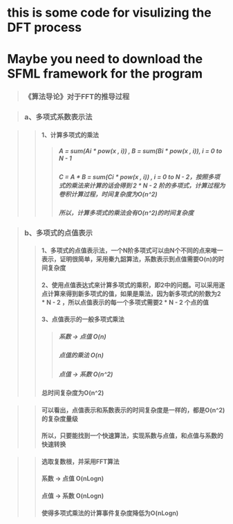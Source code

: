 # this is some code for visulizing the DFT process
# Maybe you need to download the SFML framework for the program


> ### 《算法导论》对于FFT的推导过程

> ### a、多项式系数表示法

>> #### 1、计算多项式的乘法
>>> ##### A = sum(Ai * pow(x , i)) , B = sum(Bi * pow(x , i)), i = 0 to N - 1
>>> ##### C = A * B = sum(Ci * pow(x , i)) , i = 0 to N - 2，按照多项式的乘法来计算的话会得到 2 * N - 2 阶的多项式，计算过程为卷积计算过程，时间复杂度为O(n^2)
>>> ##### 所以，计算多项式的乘法会有O(n^2)的时间复杂度


> ### b、多项式的点值表示
>> #### 1、多项式的点值表示法，一个N阶多项式可以由N个不同的点来唯一表示，证明很简单，采用秦九韶算法，系数表示到点值需要O(n)的时间复杂度
>> #### 2、使用点值表达式来计算多项式的乘积，即2中的问题。可以采用逐点计算来得到新多项式的值，如果是乘法，因为新多项式的阶数为2 * N - 2 ，所以点值表示的每一个多项式需要2 * N - 2 个点的值
>> #### 3、点值表示的一般多项式乘法 
>>> ##### 系数 -> 点值 O(n)
>>> ##### 点值的乘法 O(n)
>>> ##### 点值 -> 系数 O(n^2)
>> #### 总时间复杂度为O(n^2)

>> #### 可以看出，点值表示和系数表示的时间复杂度是一样的，都是O(n^2)的复杂度量级
>> #### 所以，只要能找到一个快速算法，实现系数与点值，和点值与系数的快速转换

>> #### 选取复数根，并采用FFT算法
>> #### 系数 -> 点值 O(nLogn)
>> #### 点值 -> 系数 O(nLogn)
>> #### 使得多项式乘法的计算事件复杂度降低为O(nLogn)





